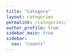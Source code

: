 ```yaml
---
title: "Category"
layout: categories
permalink: /categories/
author_profile: true
sidebar_main: true
sidebar:
  nav: "counts"
---
```

